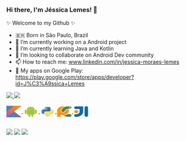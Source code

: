 ### Hi there, I'm Jéssica Lemes! 👋
✨ Welcome to my Github ✨

- 🇧🇷 Born in São Paulo, Brazil
- 🔭 I’m currently working on a Android project
- 🌱 I’m currently learning Java and Kotlin
- 👯 I’m looking to collaborate on Android Dev community
- 📫 How to reach me: www.linkedin.com/in/jessica-moraes-lemes
- 📱  My apps on Google Play: https://play.google.com/store/apps/developer?id=J%C3%A9ssica+Lemes

 <div>
  <a href="https://github.com/jessica-lemes">
  <img height="180em" src="https://github-readme-stats.vercel.app/api?username=jessica-lemes&show_icons=true&theme=dracula&include_all_commits=true&count_private=true"/>
  <img height="180em" src="https://github-readme-stats.vercel.app/api/top-langs/?username=jessica-lemes&hide=QML,Shell,JavaScript&layout=compact&langs_count=4&theme=dracula"/>
</div>
<div style="display: inline_block"><br>
  <img align="center" alt="Jéssica-Kotlin" height="30" width="40" src="https://raw.githubusercontent.com/devicons/devicon/master/icons/kotlin/kotlin-original.svg">
  <img align="center" alt="Jéssica-Android" height="30" width="40" src="https://raw.githubusercontent.com/devicons/devicon/master/icons/android/android-original.svg">
  <img align="center" alt="Jéssica-Python" height="30" width="40" src="https://raw.githubusercontent.com/devicons/devicon/master/icons/python/python-original.svg">
  <img align="center" alt="Jéssica-Pycharm" height="30" width="40" src="https://raw.githubusercontent.com/devicons/devicon/master/icons/pycharm/pycharm-original.svg">
  <img align="center" alt="Jéssica-Intellij" height="30" width="40" src="https://raw.githubusercontent.com/devicons/devicon/master/icons/intellij/intellij-original.svg">
</div>
  
  ##
 
<div> 
  <a href="https://www.instagram.com/jessica_moraes_lemes/" target="_blank"><img src="https://img.shields.io/badge/-Instagram-%23E4405F?style=for-the-badge&logo=instagram&logoColor=white" target="_blank"></a>
  <a href = "mailto:jessica.costa.moraes@gmail.com"><img src="https://img.shields.io/badge/-Gmail-%23333?style=for-the-badge&logo=gmail&logoColor=white" target="_blank"></a>
  <a href="https://www.linkedin.com/in/jessica-moraes-lemes/" target="_blank"><img src="https://img.shields.io/badge/-LinkedIn-%230077B5?style=for-the-badge&logo=linkedin&logoColor=white" target="_blank"></a> 
  
</div>
